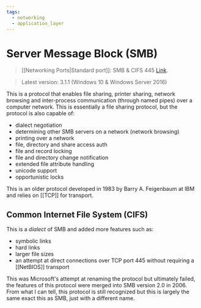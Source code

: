 ```yaml
---
tags:
  - networking
  - application_layer
---
```

# Server Message Block (SMB)

>[[Networking Ports|Standard port]]: SMB & CIFS 445
>[Link](https://en.wikipedia.org/wiki/Server_Message_Block).

>Latest version: 3.1.1 (Windows 10 & Windows Server 2016)

This is a protocol that enables file sharing, printer sharing, network browsing and inter-process communication (through named pipes) over a computer network. This is essentially a file sharing protocol, but the protocol is also capable of:

- dialect negotiation
- determining other SMB servers on a network (network browsing)
- printing over a network
- file, directory and share access auth
- file and record locking
- file and directory change notification
- extended file attribute handling
- unicode support
- opportunistic locks

This is an older protocol developed in 1983 by Barry A. Feigenbaum at IBM and relies on [[TCP]] for transport.

## Common Internet File System (CIFS)

This is a *dialect* of SMB and added more features such as:

- symbolic links
- hard links
- larger file sizes
- an attempt at direct connections over TCP port 445 without requiring a [[NetBIOS]] transport

This was Microsoft's attempt at renaming the protocol but ultimately failed, the features of this protocol were merged into SMB version 2.0 in 2006. From what I can tell, this protocol is still recognized but this is largely the same exact this as SMB, just with a different name.

